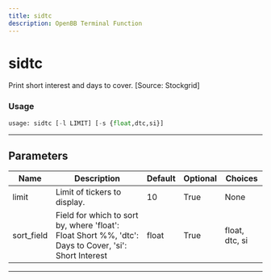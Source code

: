```yaml
---
title: sidtc
description: OpenBB Terminal Function
---
```


# sidtc

Print short interest and days to cover. [Source: Stockgrid]

### Usage

```python
usage: sidtc [-l LIMIT] [-s {float,dtc,si}]
```

---

## Parameters

| Name | Description | Default | Optional | Choices |
| ---- | ----------- | ------- | -------- | ------- |
| limit | Limit of tickers to display. | 10 | True | None |
| sort_field | Field for which to sort by, where 'float': Float Short %%, 'dtc': Days to Cover, 'si': Short Interest | float | True | float, dtc, si |
---

